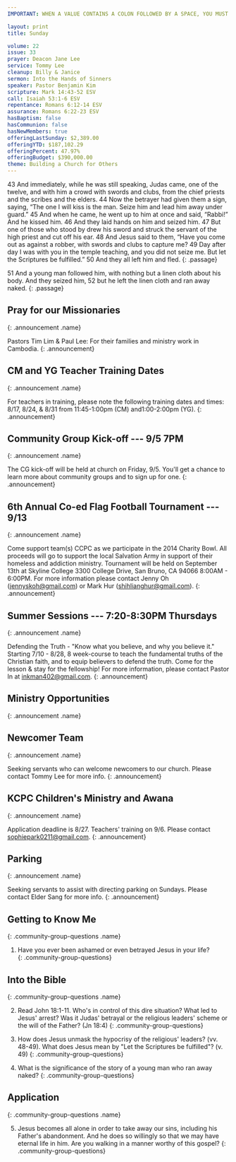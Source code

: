 ```yaml
---
IMPORTANT: WHEN A VALUE CONTAINS A COLON FOLLOWED BY A SPACE, YOU MUST USE &#58;

layout: print
title: Sunday

volume: 22
issue: 33
prayer: Deacon Jane Lee
service: Tommy Lee
cleanup: Billy & Janice
sermon: Into the Hands of Sinners
speaker: Pastor Benjamin Kim
scripture: Mark 14:43-52 ESV
call: Isaiah 53:1-6 ESV
repentance: Romans 6:12-14 ESV
assurance: Romans 6:22-23 ESV
hasBaptism: false
hasCommunion: false
hasNewMembers: true
offeringLastSunday: $2,389.00
offeringYTD: $187,102.29
offeringPercent: 47.97%
offeringBudget: $390,000.00
theme: Building a Church for Others
---
```


43 And immediately, while he was still speaking, Judas came, one of the twelve, and with him a crowd with swords and clubs, from the chief priests and the scribes and the elders. 44 Now the betrayer had given them a sign, saying, “The one I will kiss is the man. Seize him and lead him away under guard.” 45 And when he came, he went up to him at once and said, “Rabbi!” And he kissed him. 46 And they laid hands on him and seized him. 47 But one of those who stood by drew his sword and struck the servant of the high priest and cut off his ear. 48 And Jesus said to them, “Have you come out as against a robber, with swords and clubs to capture me? 49 Day after day I was with you in the temple teaching, and you did not seize me. But let the Scriptures be fulfilled.” 50 And they all left him and fled.
{: .passage}

51 And a young man followed him, with nothing but a linen cloth about his body. And they seized him, 52 but he left the linen cloth and ran away naked.
{: .passage}


## Pray for our Missionaries
{: .announcement .name}

Pastors Tim Lim & Paul Lee: For their families and ministry work in Cambodia.
{: .announcement}

## CM and YG Teacher Training Dates
{: .announcement .name}

For teachers in training, please note the following training dates and times: 8/17, 8/24, & 8/31 from 11:45-1:00pm (CM) and1:00-2:00pm (YG).
{: .announcement}

## Community Group Kick-off --- 9/5 7PM
{: .announcement .name}

The CG kick-off will be held at church on Friday, 9/5. You'll get a chance to learn more about community groups and to sign up for one.
{: .announcement}

## 6th Annual Co-ed Flag Football Tournament --- 9/13
{: .announcement .name}

Come support team(s) CCPC as we participate in the 2014 Charity Bowl. All proceeds will go to support the local Salvation Army in support of their homeless and addiction ministry. Tournament will be held on September 13th at Skyline College 3300 College Drive, San Bruno, CA 94066 8:00AM - 6:00PM. For more information please contact Jenny Oh (jennyskoh@gmail.com) or Mark Hur (shihlianghur@gmail.com).
{: .announcement}

## Summer Sessions --- 7:20-8:30PM Thursdays
{: .announcement .name}

Defending the Truth - "Know what you believe, and why you believe it." Starting 7/10 - 8/28, 8 week-course to teach the fundamental truths of the Christian faith, and to equip believers to defend the truth. Come for the lesson & stay for the fellowship! For more information, please contact Pastor In at inkman402@gmail.com.
{: .announcement}

## Ministry Opportunities
{: .announcement .name}

## Newcomer Team
{: .announcement .name}

Seeking servants who can welcome newcomers to our church. Please contact Tommy Lee for more info.
{: .announcement}

## KCPC Children's Ministry and Awana
{: .announcement .name}

Application deadline is 8/27. Teachers' training on 9/6. Please contact sophiepark0211@gmail.com.
{: .announcement}

## Parking
{: .announcement .name}

Seeking servants to assist with directing parking on Sundays. Please contact Elder Sang for more info.
{: .announcement}


## Getting to Know Me
{: .community-group-questions .name}

1) Have you ever been ashamed or even betrayed Jesus in your life?   
{: .community-group-questions}

## Into the Bible
{: .community-group-questions .name}

2) Read John 18:1-11. Who's in control of this dire situation? What led to Jesus' arrest? Was it Judas' betrayal or the religious leaders' scheme or the will of the Father? (Jn 18:4)
{: .community-group-questions}

3) How does Jesus unmask the hypocrisy of the religious' leaders? (vv. 48-49). What does Jesus mean by "Let the Scriptures be fulfilled"? (v. 49)
{: .community-group-questions}

4) What is the significance of the story of a young man who ran away naked?
{: .community-group-questions}

## Application
{: .community-group-questions .name}

5) Jesus becomes all alone in order to take away our sins, including his Father's abandonment. And he does so willingly so that we may have eternal life in him. Are you walking in a manner worthy of this gospel?
{: .community-group-questions}



